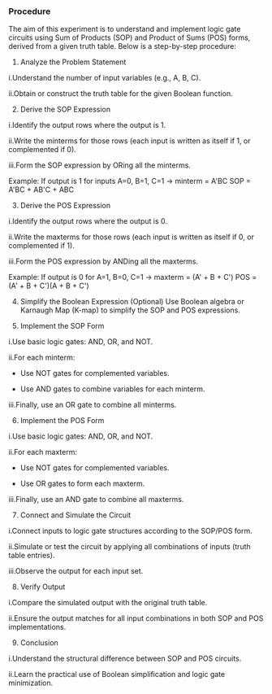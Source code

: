 ### Procedure
The aim of this experiment is to understand and implement logic gate circuits using Sum of Products (SOP) and Product of Sums (POS) forms, derived from a given truth table. Below is a step-by-step procedure:

1. Analyze the Problem Statement
   
i.Understand the number of input variables (e.g., A, B, C).

ii.Obtain or construct the truth table for the given Boolean function.

2. Derive the SOP Expression
   
  i.Identify the output rows where the output is 1.

  ii.Write the minterms for those rows (each input is written as itself if 1, or complemented if 0).

  iii.Form the SOP expression by ORing all the minterms.

Example: If output is 1 for inputs A=0, B=1, C=1 → minterm = A'BC
SOP = A'BC + AB'C + ABC

3. Derive the POS Expression

 i.Identify the output rows where the output is 0.

 ii.Write the maxterms for those rows (each input is written as itself if 0, or complemented if 1).

 iii.Form the POS expression by ANDing all the maxterms.

 Example: If output is 0 for A=1, B=0, C=1 → maxterm = (A' + B + C')
POS = (A' + B + C')(A + B + C')

4. Simplify the Boolean Expression
(Optional) Use Boolean algebra or Karnaugh Map (K-map) to simplify the SOP and POS expressions.

5. Implement the SOP Form
   
i.Use basic logic gates: AND, OR, and NOT.

ii.For each minterm:

  * Use NOT gates for complemented variables.

   * Use AND gates to combine variables for each minterm.

iii.Finally, use an OR gate to combine all minterms.

6. Implement the POS Form

i.Use basic logic gates: AND, OR, and NOT.

ii.For each maxterm:

* Use NOT gates for complemented variables.

* Use OR gates to form each maxterm.

iii.Finally, use an AND gate to combine all maxterms.

7. Connect and Simulate the Circuit
   
i.Connect inputs to logic gate structures according to the SOP/POS form.

ii.Simulate or test the circuit by applying all combinations of inputs (truth table entries).

iii.Observe the output for each input set.

8. Verify Output
   
i.Compare the simulated output with the original truth table.

ii.Ensure the output matches for all input combinations in both SOP and POS implementations.

9. Conclusion
    
i.Understand the structural difference between SOP and POS circuits.

ii.Learn the practical use of Boolean simplification and logic gate minimization.

